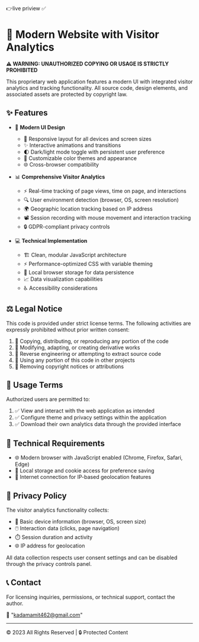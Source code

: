 👉live priview ✅


# 🌟 Modern Website with Visitor Analytics 

**⚠️ WARNING: UNAUTHORIZED COPYING OR USAGE IS STRICTLY PROHIBITED**

This proprietary web application features a modern UI with integrated visitor analytics and tracking functionality. All source code, design elements, and associated assets are protected by copyright law.

## ✨ Features

- 🎨 **Modern UI Design**
  - 📱 Responsive layout for all devices and screen sizes
  - ✨ Interactive animations and transitions
  - 🌓 Dark/light mode toggle with persistent user preference
  - 🎯 Customizable color themes and appearance
  - 🌐 Cross-browser compatibility

- 📊 **Comprehensive Visitor Analytics**
  - ⚡ Real-time tracking of page views, time on page, and interactions
  - 🔍 User environment detection (browser, OS, screen resolution)
  - 🌍 Geographic location tracking based on IP address
  - 📽️ Session recording with mouse movement and interaction tracking
  - 🔒 GDPR-compliant privacy controls

- 💻 **Technical Implementation**
  - 🏗️ Clean, modular JavaScript architecture
  - ⚡ Performance-optimized CSS with variable theming
  - 💾 Local browser storage for data persistence
  - 📈 Data visualization capabilities
  - ♿ Accessibility considerations

## ⚖️ Legal Notice

This code is provided under strict license terms. The following activities are expressly prohibited without prior written consent:

1. 🚫 Copying, distributing, or reproducing any portion of the code
2. 🚫 Modifying, adapting, or creating derivative works
3. 🚫 Reverse engineering or attempting to extract source code
4. 🚫 Using any portion of this code in other projects
5. 🚫 Removing copyright notices or attributions

## 📌 Usage Terms

Authorized users are permitted to:
1. ✅ View and interact with the web application as intended
2. ✅ Configure theme and privacy settings within the application
3. ✅ Download their own analytics data through the provided interface

## 🔧 Technical Requirements

- 🌐 Modern browser with JavaScript enabled (Chrome, Firefox, Safari, Edge)
- 💾 Local storage and cookie access for preference saving
- 🔌 Internet connection for IP-based geolocation features

## 🔐 Privacy Policy

The visitor analytics functionality collects:
- 📱 Basic device information (browser, OS, screen size)
- 🖱️ Interaction data (clicks, page navigation)
- ⏱️ Session duration and activity
- 🌐 IP address for geolocation

All data collection respects user consent settings and can be disabled through the privacy controls panel.

## 📞 Contact

For licensing inquiries, permissions, or technical support, contact the author.

📧 "kadamamit462@gmail.com"

---

© 2023 All Rights Reserved | 🔒 Protected Content
